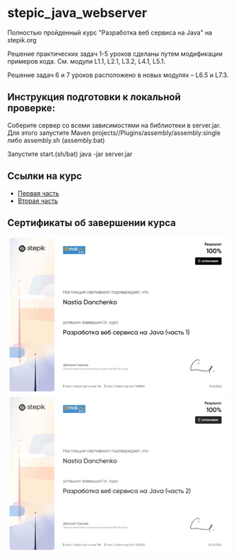 # stepic_java_webserver

Полностью пройденный курс "Разработка веб сервиса на Java" на stepik.org

Решение практических задач 1-5 уроков сделаны путем модификации примеров кода. См. модули L1.1, L2.1, L3.2, L4.1, L5.1.

Решение задач 6 и 7 уроков расположено в новых модулях – L6.5 и L7.3.



## Инструкция подготовки к локальной проверке:

   Соберите сервер со всеми зависимостями на библиотеки в server.jar.
   Для этого запустите Maven projects/<Project name>/Plugins/assembly/assembly:single
   либо assembly.sh (assembly.bat)

   Запустите start.(sh/bat)
   java -jar server.jar

   

## Ссылки на курс

   - [Первая часть](https://stepik.org/course/146/promo)
   - [Вторая часть](https://stepik.org/course/186/promo)



## Cертификаты об завершении курса
   
![Сертификат первой части](https://github.com/nastiadanchenko/stepic_java_webserver/blob/master/stepik-certificate-146-5ac7c27%20(1).jpg)
![Сертификат второй части](https://github.com/nastiadanchenko/stepic_java_webserver/blob/master/stepik-certificate-186-acdb63b%20(1).jpg)
